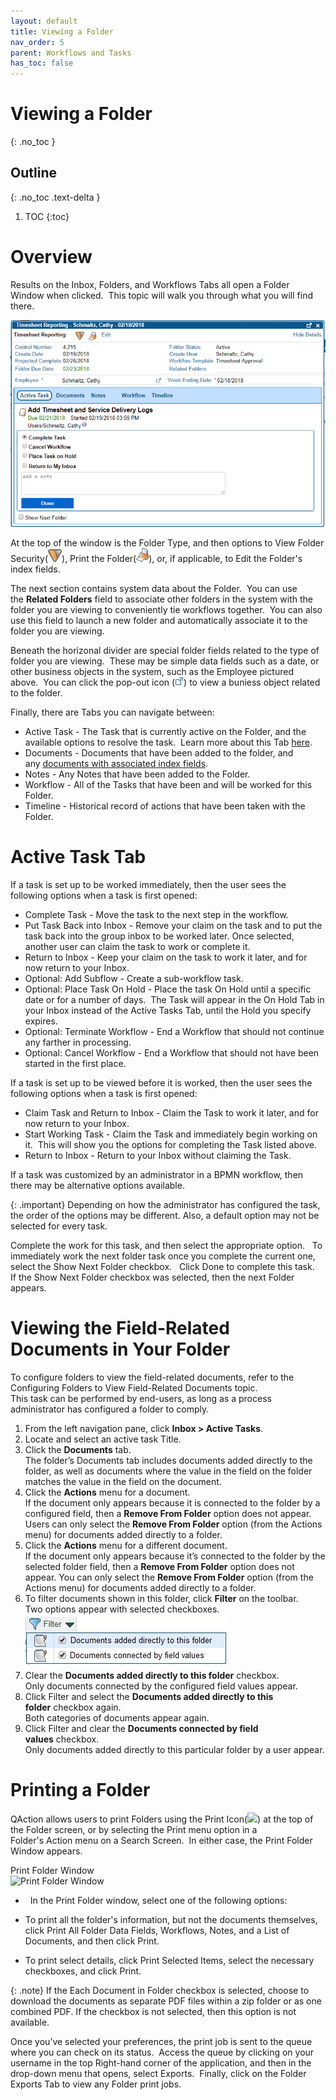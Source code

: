 ```yaml
---
layout: default
title: Viewing a Folder
nav_order: 5
parent: Workflows and Tasks
has_toc: false
---
```

# Viewing a Folder
{: .no_toc }

## Outline
{: .no_toc .text-delta }

1. TOC
{:toc}

# Overview

Results on the Inbox, Folders, and Workflows Tabs all open a Folder Window when clicked.  This topic will walk you through what you will find there.

![Task Folder Window](/assets/images/add-timesheet-task.png "Task Folder Window")

At the top of the window is the Folder Type, and then options to View Folder Security(![](/assets/images/folder-security.png)), Print the Folder(![](/assets/images/print-icon.png)), or, if applicable, to Edit the Folder's index fields.  

The next section contains system data about the Folder.  You can use the **Related Folders** field to associate other folders in the system with the folder you are viewing to conveniently tie workflows together.  You can also use this field to launch a new folder and automatically associate it to the folder you are viewing.

Beneath the horizonal divider are special folder fields related to the type of folder you are viewing.  These may be simple data fields such as a date, or other business objects in the system, such as the Employee pictured above.  You can click the pop-out icon (![](/assets/images/CustomObjectViewIcon.png)) to view a buniess object related to the folder.

Finally, there are Tabs you can navigate between:

- Active Task - The Task that is currently active on the Folder, and the available options to resolve the task.  Learn more about this Tab [here](https://docs.qflow.com/docs/workflows-and-tasks/viewing-a-folder#active-task-tab).
- Documents - Documents that have been added to the folder, and any [documents with associated index fields](/docs/workflows-and-tasks/viewing-a-folder#viewing-the-field-related-documents-in-your-folder).
- Notes - Any Notes that have been added to the Folder.
- Workflow - All of the Tasks that have been and will be worked for this Folder.
- Timeline - Historical record of actions that have been taken with the Folder.

# Active Task Tab
If a task is set up to be worked immediately, then the user sees the following options when a task is first opened:

- Complete Task - Move the task to the next step in the workflow.
- Put Task Back into Inbox - Remove your claim on the task and to put the task back into the group inbox to be worked later. Once selected, another user can claim the task to work or complete it.
- Return to Inbox - Keep your claim on the task to work it later, and for now return to your Inbox.
- Optional: Add Subflow - Create a sub-workflow task.
- Optional: Place Task On Hold - Place the task On Hold until a specific date or for a number of days.  The Task will appear in the On Hold Tab in your Inbox instead of the Active Tasks Tab, until the Hold you specify expires.
- Optional: Terminate Workflow - End a Workflow that should not continue any farther in processing.
- Optional: Cancel Workflow - End a Workflow that should not have been started in the first place.

If a task is set up to be viewed before it is worked, then the user sees the following options when a task is first opened:

- Claim Task and Return to Inbox - Claim the Task to work it later, and for now return to your Inbox.
- Start Working Task - Claim the Task and immediately begin working on it.  This will show you the options for completing the Task listed above.
- Return to Inbox - Return to your Inbox without claiming the Task.

If a task was customized by an administrator in a BPMN workflow, then there may be alternative options available.

{: .important}
Depending on how the administrator has configured the task, the order of the options may be different. Also, a default option may not be selected for every task.

Complete the work for this task, and then select the appropriate option.   To immediately work the next folder task once you complete the current one, select the Show Next Folder checkbox.   Click Done to complete this task.  
If the Show Next Folder checkbox was selected, then the next Folder appears.

# Viewing the Field-Related Documents in Your Folder
To configure folders to view the field-related documents, refer to the Configuring Folders to View Field-Related Documents topic.  
This task can be performed by end-users, as long as a process administrator has configured a folder to comply.

1. From the left navigation pane, click **Inbox > Active Tasks**.
2. Locate and select an active task Title.
3. Click the **Documents** tab.  
    The folder’s Documents tab includes documents added directly to the folder, as well as documents where the value in the field on the folder matches the value in the field on the document.
4. Click the **Actions** menu for a document.  
    If the document only appears because it is connected to the folder by a configured field, then a **Remove From Folder** option does not appear. Users can only select the **Remove From Folder** option (from the Actions menu) for documents added directly to a folder.
5. Click the **Actions** menu for a different document.  
    If the document only appears because it’s connected to the folder by the selected folder field, then a **Remove From Folder** option does not appear. You can only select the **Remove From Folder** option (from the Actions menu) for documents added directly to a folder.
6. To filter documents shown in this folder, click **Filter** on the toolbar.  
    Two options appear with selected checkboxes.  
    ![](/assets/images/folder-documents-filter.jpg)
7. Clear the **Documents added directly to this folder** checkbox.  
    Only documents connected by the configured field values appear.
8. Click Filter and select the **Documents added directly to this folder** checkbox again.  
    Both categories of documents appear again.
9. Click Filter and clear the **Documents connected by field values** checkbox.  
    Only documents added directly to this particular folder by a user appear.


# Printing a Folder
QAction allows users to print Folders using the Print Icon(![](https://qaprod.qflow.com/QAction_help//assets/images/images/Icons/print-icon.png)) at the top of the Folder screen, or by selecting the Print menu option in a Folder's Action menu on a Search Screen.  In either case, the Print Folder Window appears.

Print Folder Window  
![Print Folder Window](https://qaprod.qflow.com/QAction_help//assets/images/images/QAction-print-folder-window.png "Print Folder Window")

-   In the Print Folder window, select one of the following options:

- To print all the folder's information, but not the documents themselves, click Print All Folder Data Fields, Workflows, Notes, and a List of Documents, and then click Print.
    
- To print select details, click Print Selected Items, select the necessary checkboxes, and click Print.
    
{: .note}
If the Each Document in Folder checkbox is selected, choose to download the documents as separate PDF files within a zip folder or as one combined PDF. If the checkbox is not selected, then this option is not available.

Once you’ve selected your preferences, the print job is sent to the queue where you can check on its status.  Access the queue by clicking on your username in the top Right-hand corner of the application, and then in the drop-down menu that opens, select Exports.  Finally, click on the Folder Exports Tab to view any Folder print jobs.